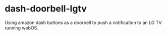# dash-doorbell-lgtv
Using amazon dash buttons as a doorbell to push a notification to an LG TV running webOS.
